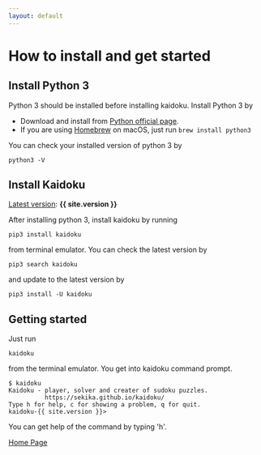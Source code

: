 ```yaml
---
layout: default
---
```


# How to install and get started

## Install Python 3

Python 3 should be installed before installing kaidoku. Install Python 3 by

- Download and install from [Python official page](https://www.python.org/).
- If you are using [Homebrew](https://brew.sh/) on macOS, just run `brew install python3`

You can check your installed version of python 3 by

    python3 -V

## Install Kaidoku

[Latest version](https://pypi.python.org/pypi/kaidoku): **{{ site.version }}**

After installing python 3, install kaidoku by running

    pip3 install kaidoku

from terminal emulator. You can check the latest version by

    pip3 search kaidoku

and update to the latest version by

    pip3 install -U kaidoku
 
## Getting started

Just run

    kaidoku

from the terminal emulator. You get into kaidoku command prompt.

    $ kaidoku
    Kaidoku - player, solver and creater of sudoku puzzles.
              https://sekika.github.io/kaidoku/
    Type h for help, c for showing a problem, q for quit.
    kaidoku-{{ site.version }}>

You can get help of the command by typing 'h'.

[Home Page](./)
